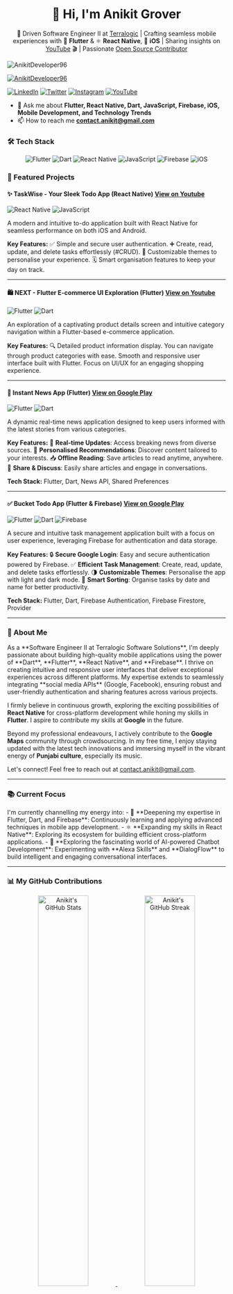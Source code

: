 <h1 align="center">👋 Hi, I'm Anikit Grover</h1>
<p align="center">
🚀 Driven Software Engineer II at <a href="https://www.terralogic.com/" target="_blank">Terralogic</a> | Crafting seamless mobile experiences with 📱 <strong>Flutter</strong> & ⚛️ <strong>React Native</strong>, 🍎 <strong>iOS</strong> | Sharing insights on <a href="https://www.youtube.com/playlist?list=PLj518-AUxFs-dE_7SFVM2JoAZ1MUAIajj" target="_blank">YouTube</a> 🎬 | Passionate <a href="https://github.com/AnikitDeveloper96" target="_blank">Open Source Contributor</a>
</p>

<p align="left"> <img src="https://komarev.com/ghpvc/?username=AnikitDeveloper96&label=Profile%20views&color=0e75b6&style=flat" alt="AnikitDeveloper96" /> </p>
<p align="left"> <a href="https://github.com/ryo-ma/github-profile-trophy"><img src="https://github-profile-trophy.vercel.app/?username=AnikitDeveloper96" alt="AnikitDeveloper96" /></a> </p>

<p align="left">
  <a href="https://www.linkedin.com/in/anikit-grover/" target="_blank"><img src="https://img.shields.io/badge/LinkedIn-0077B5?style=for-the-badge&logo=linkedin&logoColor=white" alt="LinkedIn" /></a>
  <a href="https://twitter.com/anikitgrover96" target="_blank"><img src="https://img.shields.io/badge/Twitter-1DA1F2?style=for-the-badge&logo=twitter&logoColor=white" alt="Twitter" /></a>
  <a href="https://www.instagram.com/iamanikitgroveroffical/" target="_blank"><img src="https://img.shields.io/badge/Instagram-E4405F?style=for-the-badge&logo=instagram&logoColor=white" alt="Instagram" /></a>
  <a href="https://www.youtube.com/@anikitgrover9173" target="_blank"><img src="https://img.shields.io/badge/YouTube-FF0000?style=for-the-badge&logo=youtube&logoColor=white" alt="YouTube" /></a>
</p>

- 💬 Ask me about **Flutter, React Native, Dart, JavaScript, Firebase, iOS, Mobile Development, and Technology Trends**
- 📫 How to reach me **contact.anikit@gmail.com**

<h3 align="left">🛠️ Tech Stack</h3>
<p align="center">
  <img src="https://img.shields.io/badge/Flutter-02569B?style=for-the-badge&logo=flutter&logoColor=white" alt="Flutter">
  <img src="https://img.shields.io/badge/Dart-0175C2?style=for-the-badge&logo=dart&logoColor=white" alt="Dart">
  <img src="https://img.shields.io/badge/React_Native-61DAFB?style=for-the-badge&logo=react&logoColor=black" alt="React Native">
  <img src="https://img.shields.io/badge/JavaScript-F7DF1E?style=for-the-badge&logo=javascript&logoColor=black" alt="JavaScript">
  <img src="https://img.shields.io/badge/Firebase-FFCA28?style=for-the-badge&logo=firebase&logoColor=white" alt="Firebase">
  <img src="https://img.shields.io/badge/iOS-000000?style=for-the-badge&logo=ios&logoColor=white" alt="iOS">
</p>

<h3 align="left">🚀 Featured Projects</h3>

#### ✨ TaskWise - Your Sleek Todo App (React Native) <a href="https://www.youtube.com/playlist?list=PLj518-AUxFs-dE_7SFVM2JoAZ1MUAIajj" target="_blank">View on Youtube</a>
<p align="left">
  <img src="https://img.shields.io/badge/React_Native-61DAFB?style=for-the-badge&logo=react&logoColor=black" alt="React Native">
  <img src="https://img.shields.io/badge/JavaScript-F7DF1E?style=for-the-badge&logo=javascript&logoColor=black" alt="JavaScript">
</p>
A modern and intuitive to-do application built with React Native for seamless performance on both iOS and Android.

**Key Features:**
✅ Simple and secure user authentication.
➕ Create, read, update, and delete tasks effortlessly (#CRUD).
🎨 Customizable themes to personalise your experience.
🗓️ Smart organisation features to keep your day on track.

---
#### 🛍️ NEXT - Flutter E-commerce UI Exploration (Flutter) <a href="https://www.youtube.com/playlist?list=PLj518-AUxFs_u1CCPOPB_QHdyKEC0U77l" target="_blank">View on Youtube </a>
<p align="left">
  <img src="https://img.shields.io/badge/Flutter-02569B?style=for-the-badge&logo=flutter&logoColor=white" alt="Flutter">
  <img src="https://img.shields.io/badge/Dart-0175C2?style=for-the-badge&logo=dart&logoColor=white" alt="Dart">
</p>
An exploration of a captivating product details screen and intuitive category navigation within a Flutter-based e-commerce application.

**Key Features:**
🔍 Detailed product information display.
You can navigate through product categories with ease.
Smooth and responsive user interface built with Flutter.
Focus on UI/UX for an engaging shopping experience.

---

#### 📰 Instant News App (Flutter) <a href="https://play.google.com/store/apps/details?id=com.instantnewsapp_anikitgrover" target="_blank">View on Google Play</a>
<p align="left">
  <img src="https://img.shields.io/badge/Flutter-02569B?style=for-the-badge&logo=flutter&logoColor=white" alt="Flutter">
  <img src="https://img.shields.io/badge/Dart-0175C2?style=for-the-badge&logo=dart&logoColor=white" alt="Dart">
</p>
A dynamic real-time news application designed to keep users informed with the latest stories from various categories.

**Key Features:**
📰 **Real-time Updates**: Access breaking news from diverse sources.
🎯 **Personalised Recommendations**: Discover content tailored to your interests.
📥 **Offline Reading**: Save articles to read anytime, anywhere.
🤝 **Share & Discuss**: Easily share articles and engage in conversations.

**Tech Stack:** Flutter, Dart, News API, Shared Preferences

---

#### ✅ Bucket Todo App (Flutter & Firebase) <a href="https://play.google.com/store/apps/details?id=com.bucketapp" target="_blank">View on Google Play</a>
<p align="left">
  <img src="https://img.shields.io/badge/Flutter-02569B?style=for-the-badge&logo=flutter&logoColor=white" alt="Flutter">
  <img src="https://img.shields.io/badge/Dart-0175C2?style=for-the-badge&logo=dart&logoColor=white" alt="Dart">
  <img src="https://img.shields.io/badge/Firebase-FFCA28?style=for-the-badge&logo=firebase&logoColor=white" alt="Firebase">
</p>
A secure and intuitive task management application built with a focus on user experience, leveraging Firebase for authentication and data storage.

**Key Features:**
🔒 **Secure Google Login**: Easy and secure authentication powered by Firebase.
✅ **Efficient Task Management**: Create, read, update, and delete tasks effortlessly.
🌗 **Customizable Themes**: Personalise the app with light and dark mode.
📅 **Smart Sorting**: Organise tasks by date and name for better productivity.

**Tech Stack:** Flutter, Dart, Firebase Authentication, Firebase Firestore, Provider

---

<h3 align="left">🌟 About Me</h3>
As a **Software Engineer II at Terralogic Software Solutions**, I'm deeply passionate about building high-quality mobile applications using the power of **Dart**, **Flutter**, **React Native**, and **Firebase**. I thrive on creating intuitive and responsive user interfaces that deliver exceptional experiences across different platforms. My expertise extends to seamlessly integrating **social media APIs** (Google, Facebook), ensuring robust and user-friendly authentication and sharing features across various projects.

I firmly believe in continuous growth, exploring the exciting possibilities of **React Native** for cross-platform development while honing my skills in **Flutter**. I aspire to contribute my skills at **Google** in the future.

Beyond my professional endeavours, I actively contribute to the **Google Maps** community through crowdsourcing. In my free time, I enjoy staying updated with the latest tech innovations and immersing myself in the vibrant energy of **Punjabi culture**, especially its music.

Let's connect! Feel free to reach out at <a href="mailto:contact.anikit@gmail.com">contact.anikit@gmail.com</a>.

---

<h3 align="left">📚 Current Focus</h3>
I'm currently channelling my energy into:
- 🚀 **Deepening my expertise in Flutter, Dart, and Firebase**: Continuously learning and applying advanced techniques in mobile app development.
- ⚛️ **Expanding my skills in React Native**: Exploring its ecosystem for building efficient cross-platform applications.
- 🧠 **Exploring the fascinating world of AI-powered Chatbot Development**: Experimenting with **Alexa Skills** and **DialogFlow** to build intelligent and engaging conversational interfaces.

---

<h3 align="left">📊 My GitHub Contributions</h3>
<p align="center">
  <a href="https://github.com/AnikitDeveloper96">
    <img width="48%" src="https://github-readme-stats.vercel.app/api?username=AnikitDeveloper96&show_icons=true&theme=vue" alt="Anikit's GitHub Stats" />
  </a>
  <a href="https://github.com/AnikitDeveloper96">
    <img width="48%" src="https://github-readme-streak-stats.herokuapp.com/?user=AnikitDeveloper96&theme=vue" alt="Anikit's GitHub Streak" />
  </a>
</p>

---

<h3 align="left">📫 Let's Connect!</h3>
I'm always open to collaboration, discussions about tech, or just a friendly chat! You can find me on:
<p align="left">
  <a href="https://www.linkedin.com/in/anikit-grover/" target="_blank"><img src="https://raw.githubusercontent.com/rahuldkjain/github-profile-readme-generator/master/src/images/icons/Social/linked-in-alt.svg" alt="LinkedIn" height="30" width="40"></a>
  <a href="https://twitter.com/anikitgrover96" target="_blank"><img src="https://raw.githubusercontent.com/rahuldkjain/github-profile-readme-generator/master/src/images/icons/Social/twitter.svg" alt="Twitter" height="30" width="40"></a>
  <a href="https://www.instagram.com/iamanikitgroveroffical/" target="_blank"><img src="https://raw.githubusercontent.com/rahuldkjain/github-profile-readme-generator/master/src/images/icons/Social/instagram.svg" alt="Instagram" height="30" width="40"></a>
  <a href="https://www.youtube.com/@anikitgrover9173" target="_blank"><img align="center" src="https://raw.githubusercontent.com/rahuldkjain/github-profile-readme-generator/master/src/images/icons/Social/youtube.svg" alt="YouTube" height="30" width="40" /></a>
</p>

<p align="center">
  <a href="https://visitcount.itsvg.in" target="_blank"><img src="https://visitcount.itsvg.in/api?id=AnikitDeveloper96&icon=0&color=1" alt="Visitor Count"></a>
</p>
